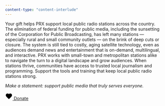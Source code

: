 ```yaml
---
content-type: "content-interlude"
---
```


Your gift helps PRX support local public radio stations across the country. The elimination of federal funding for public media, including the sunsetting of the Corporation for Public Broadcasting, has left many stations — especially rural and small community outlets — on the brink of deep cuts or closure. The system is still tied to costly, aging satellite technology, even as audiences demand news and entertainment that is on-demand, multilingual, and interactive. PRX works with small-town and metropolitan stations alike to navigate the turn to a digital landscape and grow audiences. When stations thrive, communities have access to trusted local journalism and programming. Support the tools and training that keep local public radio stations strong.

_Make a statement: support public media that truly serves everyone._

<a href="https://give.prx.org/give/323700/#!/donation/checkout?c_src=cta-values?c_src=Referral&amp;c_src2=AR-2025" class="btn cyan"><svg xmlns="http://www.w3.org/2000/svg" height="24px" viewBox="0 -960 960 960" width="24px"><path d="m480-120-58-52q-101-91-167-157T150-447.5Q111-500 95.5-544T80-634q0-94 63-157t157-63q52 0 99 22t81 62q34-40 81-62t99-22q94 0 157 63t63 157q0 46-15.5 90T810-447.5Q771-395 705-329T538-172l-58 52Z"></path></svg>
<span class="label">Donate</span></a>

